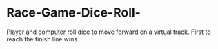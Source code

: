 # Race-Game-Dice-Roll-
Player and computer roll dice to move forward on a virtual track. First to reach the finish line wins.
